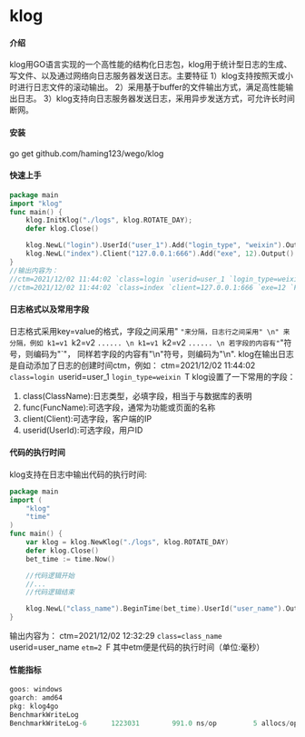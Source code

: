 # klog

#### 介绍
klog用GO语言实现的一个高性能的结构化日志包，klog用于统计型日志的生成、写文件、以及通过网络向日志服务器发送日志。主要特征
1）klog支持按照天或小时进行日志文件的滚动输出。
2）采用基于buffer的文件输出方式，满足高性能输出日志。
3）klog支持向日志服务器发送日志，采用异步发送方式，可允许长时间断网。

#### 安装
go get github.com/haming123/wego/klog

#### 快速上手
```go
package main
import "klog"
func main() {
	klog.InitKlog("./logs", klog.ROTATE_DAY);
	defer klog.Close()

	klog.NewL("login").UserId("user_1").Add("login_type", "weixin").Output()
	klog.NewL("index").Client("127.0.0.1:666").Add("exe", 12).Output()
}
//输出内容为：
//ctm=2021/12/02 11:44:02 `class=login `userid=user_1 `login_type=weixin `T 
//ctm=2021/12/02 11:44:02 `class=index `client=127.0.0.1:666 `exe=12 `F 
```

#### 日志格式以及常用字段
日志格式采用key=value的格式，字段之间采用" `"来分隔，日志行之间采用" \n" 来分隔，例如
    k1=v1 `k2=v2 `...... \n
    k1=v1 `k2=v2 `...... \n
若字段的内容有"`"符号，则编码为"\`"， 同样若字段的内容有"\n"符号，则编码为"\\n".
klog在输出日志是自动添加了日志的创建时间ctm，例如：
ctm=2021/12/02 11:44:02 `class=login `userid=user_1 `login_type=weixin `T 
klog设置了一下常用的字段：
1) class(ClassName):日志类型，必填字段，相当于与数据库的表明
2) func(FuncName):可选字段，通常为功能或页面的名称
3) client(Client):可选字段，客户端的IP
4) userid(UserId):可选字段，用户ID

#### 代码的执行时间
klog支持在日志中输出代码的执行时间:
```go
package main
import (
	"klog"
	"time"
)
func main() {
	var klog = klog.NewKlog("./logs", klog.ROTATE_DAY)
	defer klog.Close()
	bet_time := time.Now()

	//代码逻辑开始
	//...
	//代码逻辑结束

	klog.NewL("class_name").BeginTime(bet_time).UserId("user_name").Output()
}
```
输出内容为：
ctm=2021/12/02 12:32:29 `class=class_name `userid=user_name `etm=2 `F 
其中etm便是代码的执行时间（单位:毫秒）

#### 性能指标
```go
goos: windows
goarch: amd64
pkg: klog4go
BenchmarkWriteLog
BenchmarkWriteLog-6      1223031		991.0 ns/op			5 allocs/op
```
